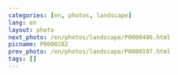 ```yaml
---
categories: [en, photos, landscape]
lang: en
layout: photo
next_photo: /en/photos/landscape/P0000406.html
picname: P0000282
prev_photo: /en/photos/landscape/P0000197.html
tags: []
---
```

